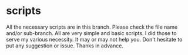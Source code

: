 # scripts
All the necessary scripts are in this branch. Please check the file name and/or sub-branch. All are very simple and basic scripts.
I did those to serve my various necessity. It may or may not help you. Don't hesitate to put any suggestion or issue.
Thanks in advance.
